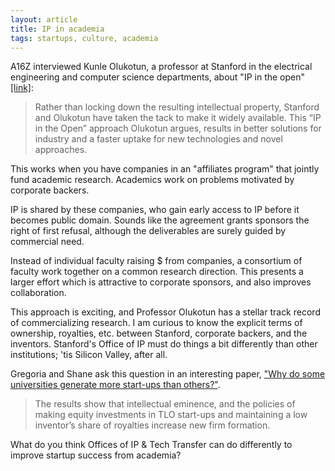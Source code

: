 ```yaml
---
layout: article
title: IP in academia
tags: startups, culture, academia
---
```


A16Z interviewed Kunle Olukotun, a professor at Stanford in the electrical engineering and computer science departments, about "IP in the open" [[link]](http://a16z.com/2014/10/23/intellectual-property-in-the-open/):

> Rather than locking down the resulting intellectual property, Stanford and Olukotun have taken the tack to make it widely available. This “IP in the Open” approach Olukotun argues, results in better solutions for industry and a faster uptake for new technologies and novel approaches.

This works when you have companies in an "affiliates program" that jointly fund academic research. Academics work on problems motivated by corporate backers.

IP is shared by these companies, who gain early access to IP before it becomes public domain. Sounds like the agreement grants sponsors the right of first refusal, although the deliverables are surely guided by commercial need.

Instead of individual faculty raising $ from companies, a consortium of faculty work together on a common research direction. This presents a larger effort which is attractive to corporate sponsors, and also improves collaboration.

This approach is exciting, and Professor Olukotun has a stellar track record of commercializing research. I am curious to know the explicit terms of ownership, royalties, etc. between Stanford, corporate backers, and the inventors. Stanford's Office of IP must do things a bit differently than other institutions; 'tis Silicon Valley, after all.

Gregoria and Shane ask this question in an interesting paper, ["Why do some universities generate more start-ups than others?"](http://iis-db.stanford.edu/evnts/4097/SShane_Why_More_Start-Ups.pdf).

> The results show that intellectual eminence, and the policies of making equity investments in TLO start-ups and maintaining a low inventor’s share of royalties increase new firm formation.

What do you think Offices of IP & Tech Transfer can do differently to improve startup success from academia?
